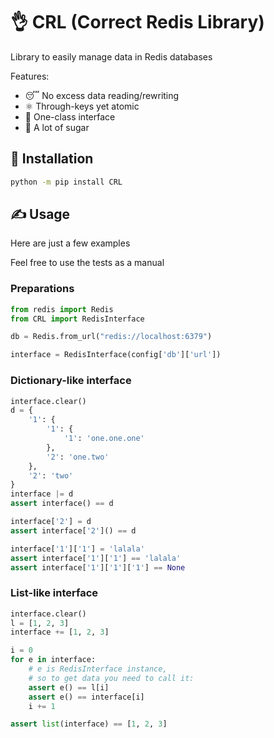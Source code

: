 # 👌 CRL (Correct Redis Library)

Library to easily manage data in Redis databases

Features:

* 😴 No excess data reading/rewriting
* ⚛️ Through-keys yet atomic
* 🧐 One-class interface
* 🍬 A lot of sugar



## 💽 Installation

```bash
python -m pip install CRL
```



## ✍️ Usage

Here are just a few examples

Feel free to use the tests as a manual

### Preparations

```python
from redis import Redis
from CRL import RedisInterface

db = Redis.from_url("redis://localhost:6379")

interface = RedisInterface(config['db']['url'])
```

### Dictionary-like interface

```python
interface.clear()
d = {
    '1': {
        '1': {
            '1': 'one.one.one'
        },
        '2': 'one.two'
    },
    '2': 'two'
}
interface |= d
assert interface() == d

interface['2'] = d
assert interface['2']() == d

interface['1']['1'] = 'lalala'
assert interface['1']['1'] == 'lalala'
assert interface['1']['1']['1'] == None
```

### List-like interface

```python
interface.clear()
l = [1, 2, 3]
interface += [1, 2, 3]

i = 0
for e in interface:
    # e is RedisInterface instance, 
    # so to get data you need to call it:
    assert e() == l[i]
    assert e() == interface[i]
    i += 1

assert list(interface) == [1, 2, 3]
```